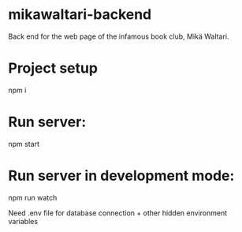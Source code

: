# mikawaltari-backend

Back end for the web page of the infamous book club, Mikä Waltari.

# Project setup
npm i

# Run server:
npm start

# Run server in development mode:
npm run watch

Need .env file for database connection + other hidden environment variables 
